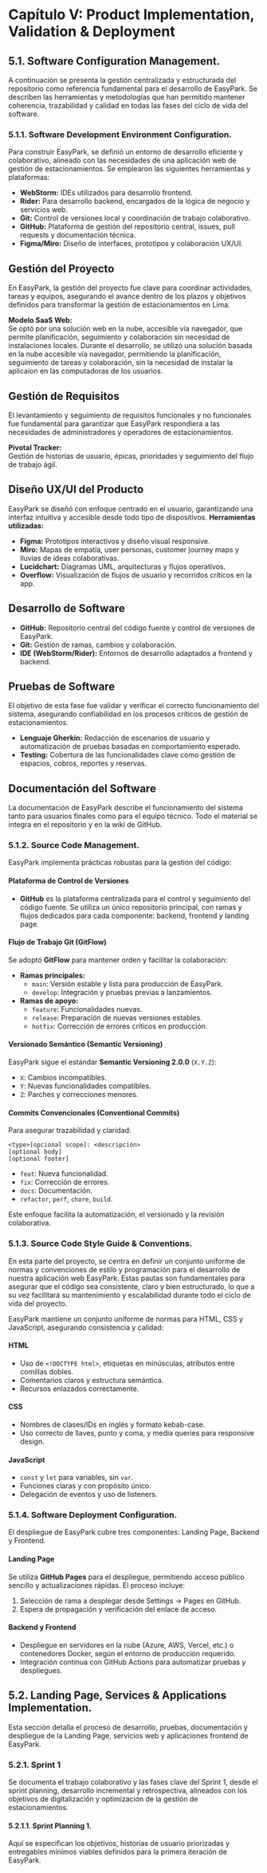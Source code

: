 # Capítulo V: Product Implementation, Validation & Deployment
## 5.1. Software Configuration Management.
A continuación se presenta la gestión centralizada y estructurada del repositorio como referencia fundamental para el desarrollo de EasyPark. Se describen las herramientas y metodologías que han permitido mantener coherencia, trazabilidad y calidad en todas las fases del ciclo de vida del software.

### 5.1.1. Software Development Environment Configuration.
Para construir EasyPark, se definió un entorno de desarrollo eficiente y colaborativo, alineado con las necesidades de una aplicación web de gestión de estacionamientos. Se emplearon las siguientes herramientas y plataformas:

- **WebStorm:** IDEs utilizados para desarrollo frontend.
- **Rider:** Para desarrollo backend, encargados de la lógica de negocio y servicios web.
- **Git:** Control de versiones local y coordinación de trabajo colaborativo.
- **GitHub:** Plataforma de gestión del repositorio central, issues, pull requests y documentación técnica.
- **Figma/Miro:** Diseño de interfaces, prototipos y colaboración UX/UI.

## Gestión del Proyecto

En EasyPark, la gestión del proyecto fue clave para coordinar actividades, tareas y equipos, asegurando el avance dentro de los plazos y objetivos definidos para transformar la gestión de estacionamientos en Lima.

**Modelo SaaS Web:**  
Se optó por una solución web en la nube, accesible vía navegador, que permite planificación, seguimiento y colaboración sin necesidad de instalaciones locales.
Durante el desarrollo, se utilizó una solución basada en la nube accesible vía navegador, permitiendo la planificación, seguimiento de tareas y colaboración, sin la necesidad de instalar la aplicaion en las computadoras de los usuarios.

## Gestión de Requisitos
El levantamiento y seguimiento de requisitos funcionales y no funcionales fue fundamental para garantizar que EasyPark respondiera a las necesidades de administradores y operadores de estacionamientos.

**Pivotal Tracker:**  
Gestión de historias de usuario, épicas, prioridades y seguimiento del flujo de trabajo ágil.
## Diseño UX/UI del Producto
EasyPark se diseñó con enfoque centrado en el usuario, garantizando una interfaz intuitiva y accesible desde todo tipo de dispositivos.
**Herramientas utilizadas:**
- **Figma:** Prototipos interactivos y diseño visual responsive.
- **Miro:** Mapas de empatía, user personas, customer journey maps y lluvias de ideas colaborativas.
- **Lucidchart:** Diagramas UML, arquitecturas y flujos operativos.
- **Overflow:** Visualización de flujos de usuario y recorridos críticos en la app.
## Desarrollo de Software
- **GitHub:** Repositorio central del código fuente y control de versiones de EasyPark.
- **Git:** Gestión de ramas, cambios y colaboración.
- **IDE (WebStorm/Rider):** Entornos de desarrollo adaptados a frontend y backend.
## Pruebas de Software
El objetivo de esta fase fue validar y verificar el correcto funcionamiento del sistema, asegurando confiabilidad en los procesos críticos de gestión de estacionamientos.

- **Lenguaje Gherkin:** Redacción de escenarios de usuario y automatización de pruebas basadas en comportamiento esperado.
- **Testing:** Cobertura de las funcionalidades clave como gestión de espacios, cobros, reportes y reservas.

## Documentación del Software
La documentación de EasyPark describe el funcionamiento del sistema tanto para usuarios finales como para el equipo técnico. Todo el material se integra en el repositorio y en la wiki de GitHub.

### 5.1.2. Source Code Management.
EasyPark implementa prácticas robustas para la gestión del código:

#### Plataforma de Control de Versiones

- **GitHub** es la plataforma centralizada para el control y seguimiento del código fuente. Se utiliza un único repositorio principal, con ramas y flujos dedicados para cada componente: backend, frontend y landing page.

#### Flujo de Trabajo Git (GitFlow)

Se adoptó **GitFlow** para mantener orden y facilitar la colaboración:

- **Ramas principales:**
  - `main`: Versión estable y lista para producción de EasyPark.
  - `develop`: Integración y pruebas previas a lanzamientos.
- **Ramas de apoyo:**
  - `feature`: Funcionalidades nuevas.
  - `release`: Preparación de nuevas versiones estables.
  - `hotfix`: Corrección de errores críticos en producción.

#### Versionado Semántico (Semantic Versioning)

EasyPark sigue el estándar **Semantic Versioning 2.0.0** (`X.Y.Z`):

- `X`: Cambios incompatibles.
- `Y`: Nuevas funcionalidades compatibles.
- `Z`: Parches y correcciones menores.

#### Commits Convencionales (Conventional Commits)

Para asegurar trazabilidad y claridad:

```
<type>[opcional scope]: <descripción>
[optional body]
[optional footer]
```

- `feat`: Nueva funcionalidad.
- `fix`: Corrección de errores.
- `docs`: Documentación.
- `refactor`, `perf`, `chore`, `build`.

Este enfoque facilita la automatización, el versionado y la revisión colaborativa.

### 5.1.3. Source Code Style Guide & Conventions.
En esta parte del proyecto, se centra en definir un conjunto uniforme de normas y convenciones de estilo y programación para el desarrollo de nuestra aplicación web EasyPark. Estas pautas son fundamentales para asegurar que el código sea consistente, claro y bien estructurado, lo que a su vez facilitará su mantenimiento y escalabilidad durante todo el ciclo de vida del proyecto.

EasyPark mantiene un conjunto uniforme de normas para HTML, CSS y JavaScript, asegurando consistencia y calidad:

#### HTML
- Uso de `<!DOCTYPE html>`, etiquetas en minúsculas, atributos entre comillas dobles.
- Comentarios claros y estructura semántica.
- Recursos enlazados correctamente.

#### CSS
- Nombres de clases/IDs en inglés y formato kebab-case.
- Uso correcto de llaves, punto y coma, y media queries para responsive design.

#### JavaScript
- `const` y `let` para variables, sin `var`.
- Funciones claras y con propósito único.
- Delegación de eventos y uso de listeners.

### 5.1.4. Software Deployment Configuration.

El despliegue de EasyPark cubre tres componentes: Landing Page, Backend y Frontend.

#### Landing Page

Se utiliza **GitHub Pages** para el despliegue, permitiendo acceso público sencillo y actualizaciones rápidas. El proceso incluye:

1. Selección de rama a desplegar desde Settings -> Pages en GitHub.
2. Espera de propagación y verificación del enlace de acceso.

#### Backend y Frontend

- Despliegue en servidores en la nube (Azure, AWS, Vercel, etc.) o contenedores Docker, según el entorno de producción requerido.
- Integración continua con GitHub Actions para automatizar pruebas y despliegues.
  
## 5.2. Landing Page, Services & Applications Implementation.
Esta sección detalla el proceso de desarrollo, pruebas, documentación y despliegue de la Landing Page, servicios web y aplicaciones frontend de EasyPark.

### 5.2.1. Sprint 1
Se documenta el trabajo colaborativo y las fases clave del Sprint 1, desde el sprint planning, desarrollo incremental y retrospectiva, alineados con los objetivos de digitalización y optimización de la gestión de estacionamientos.

#### 5.2.1.1. Sprint Planning 1.
Aquí se especifican los objetivos, historias de usuario priorizadas y entregables mínimos viables definidos para la primera iteración de EasyPark.


